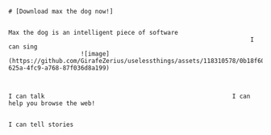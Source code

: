                                                                                                                                  # [Download max the dog now!]
																																																			                        
						                                                                        Max the dog is an intelligent piece of software
									                                   I can sing  
					    ![image](https://github.com/GirafeZerius/uselessthings/assets/118310578/0b18f60a-625a-4fc9-a768-87f036d8a199)

                             
					                                                                   I can talk                                                    I can help you browse the web!

                                                                                               I can tell stories



                                                                                     






















































































     
